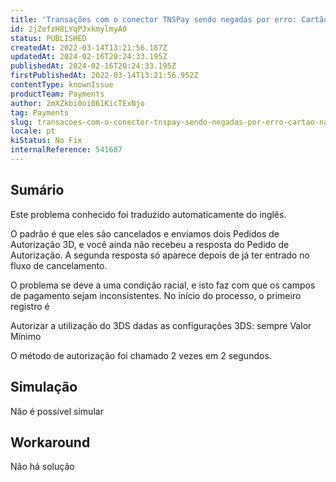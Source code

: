 ```yaml
---
title: 'Transações com o conector TNSPay sendo negadas por erro: Cartão não PROIBIDO em 3DS'
id: 2jZefzH8LYqPJxkmylmyA0
status: PUBLISHED
createdAt: 2022-03-14T13:21:56.187Z
updatedAt: 2024-02-16T20:24:33.195Z
publishedAt: 2024-02-16T20:24:33.195Z
firstPublishedAt: 2022-03-14T13:21:56.952Z
contentType: knownIssue
productTeam: Payments
author: 2mXZkbi0oi061KicTExNjo
tag: Payments
slug: transacoes-com-o-conector-tnspay-sendo-negadas-por-erro-cartao-nao-proibido-em-3ds
locale: pt
kiStatus: No Fix
internalReference: 541687
---
```


## Sumário

<div class="alert alert-info">
  <p>Este problema conhecido foi traduzido automaticamente do inglês.</p>
</div>


O padrão é que eles são cancelados e enviamos dois Pedidos de Autorização 3D, e você ainda não recebeu a resposta do Pedido de Autorização.
A segunda resposta só aparece depois de já ter entrado no fluxo de cancelamento.

O problema se deve a uma condição racial, e isto faz com que os campos de pagamento sejam inconsistentes.
No início do processo, o primeiro registro é

Autorizar a utilização do 3DS dadas as configurações 3DS: sempre Valor Mínimo

O método de autorização foi chamado 2 vezes em 2 segundos.


##

## Simulação


Não é possível simular


##

## Workaround


Não há solução

